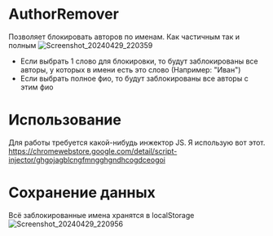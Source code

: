 # AuthorRemover
Позволяет блокировать авторов по именам. Как частичным так и полным
![Screenshot_20240429_220359](https://github.com/Sofitt/author-today-remover/assets/81359836/73572013-15bc-431b-9317-8f6ddfc08a89)

- Если выбрать 1 слово для блокировки, то будут заблокированы все авторы, у которых в имени есть это слово (Например: "Иван")
- Если выбрать полное фио, то будут заблокированы все авторы с этим фио


# Использование
Для работы требуется какой-нибудь инжектор JS.
Я использую вот этот.
https://chromewebstore.google.com/detail/script-injector/ghgojagblcngfmngghgndhcogdceogoi

# Сохранение данных
Всё заблокированные имена хранятся в localStorage
![Screenshot_20240429_220956](https://github.com/Sofitt/author-today-remover/assets/81359836/52ab6503-89fc-41ea-88fa-4ba88ab2e049)
